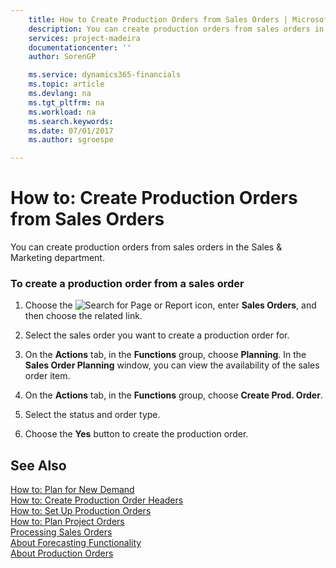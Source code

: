 ```yaml
---
    title: How to Create Production Orders from Sales Orders | Microsoft Docs
    description: You can create production orders from sales orders in the Sales & Marketing department.
    services: project-madeira
    documentationcenter: ''
    author: SorenGP

    ms.service: dynamics365-financials
    ms.topic: article
    ms.devlang: na
    ms.tgt_pltfrm: na
    ms.workload: na
    ms.search.keywords:
    ms.date: 07/01/2017
    ms.author: sgroespe

---
```

# How to: Create Production Orders from Sales Orders
You can create production orders from sales orders in the Sales & Marketing department.  
  
### To create a production order from a sales order  
  
1.  Choose the ![Search for Page or Report](media/ui-search/search_small.png "Search for Page or Report icon") icon, enter **Sales Orders**, and then choose the related link.  
  
2.  Select the sales order you want to create a production order for.  
  
3.  On the **Actions** tab, in the **Functions** group, choose **Planning**. In the **Sales Order Planning** window, you can view the availability of the sales order item.  
  
4.  On the **Actions** tab, in the **Functions** group, choose **Create Prod. Order**.  
  
5.  Select the status and order type.  
  
6.  Choose the **Yes** button to create the production order.  
  
## See Also  
 [How to: Plan for New Demand](../how-to-plan-for-new-demand.md)   
 [How to: Create Production Order Headers](../how-to-create-production-order-headers.md)   
 [How to: Set Up Production Orders](../how-to-set-up-production-orders.md)   
 [How to: Plan Project Orders](../how-to-plan-project-orders.md)   
 [Processing Sales Orders](../processing-sales-orders.md)   
 [About Forecasting Functionality](../about-forecasting-functionality.md)   
 [About Production Orders](../about-production-orders.md)